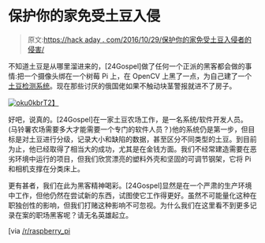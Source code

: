 # 保护你的家免受土豆入侵

> 原文:[https://hack aday . com/2016/10/29/保护你的家免受土豆入侵者的侵害/](https://hackaday.com/2016/10/29/protecting-your-home-against-potato-invaders/)

不知道土豆是从哪里溜进来的，[24Gospel]做了任何一个正派的黑客都会做的事情:把一个摄像头绑在一个树莓 Pi 上，在 OpenCV 上黑了一点，为自己建了一个[土豆检测系统](https://imgur.com/a/CUpOm#oku0KBr)。现在那些讨厌的俄国佬如果不触动块茎警报就进不了房子。

[![oku0kbr](../Images/f1fdc6dfd424cb01d41aaf1eae41dce2.png)T2】](https://hackaday.com/wp-content/uploads/2016/10/oku0kbr.jpg)

好吧，说真的。[24Gospel]在一家土豆农场工作，是一名系统/软件开发人员。(马铃薯农场需要多大才能需要一个专门的软件人员？)他的系统仍是第一步，但目标是对土豆进行分级，记录大小和缺陷的数据，甚至区分不同类型的土豆。到目前为止，他已经取得了相当大的成功，尤其是在金钱方面。我们不经常建造需要在恶劣环境中运行的项目，但我们欣赏漂亮的塑料外壳和坚固的可调节钢架，它将 Pi 和相机支撑在分类床上。

更有甚者，我们在此为黑客精神喝彩。[24Gospel]显然是在一个严肃的生产环境中工作，但他仍然在尝试新的东西，试图使它工作得更好。虽然不可能量化这种在职独创性的影响，但我们打赌这种影响不可忽视。为什么我们在这里看不到更多记录在案的职场黑客呢？请无名英雄起立。

[via [/r/raspberry_pi](https://www.reddit.com/r/raspberry_pi/comments/585xbf/potato_detection_analysis_system/)
